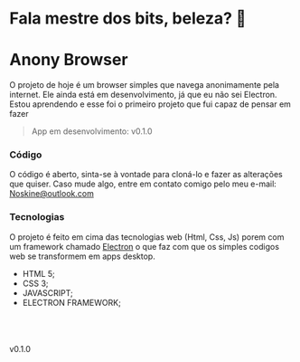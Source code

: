 # Fala mestre dos bits, beleza? 🤘
# Anony Browser
O projeto de hoje é um browser simples que navega anonimamente pela internet. Ele ainda está em desenvolvimento, já que eu não sei Electron. Estou aprendendo e esse foi o primeiro projeto que fui capaz de pensar em fazer

> App em desenvolvimento: v0.1.0

### Código
O código é aberto, sinta-se à vontade para cloná-lo e fazer as alterações que quiser. Caso mude algo, entre em contato comigo pelo meu e-mail: Noskine@outlook.com

### Tecnologias
O projeto é feito em cima das tecnologias web (Html, Css, Js) porem com um framework chamado [Electron](https://www.electronjs.org) o que faz com que os simples codigos web se transformem em apps desktop.

- HTML 5;
- CSS 3;
- JAVASCRIPT;
- ELECTRON FRAMEWORK;
<br>
<br>
<br>
v0.1.0
